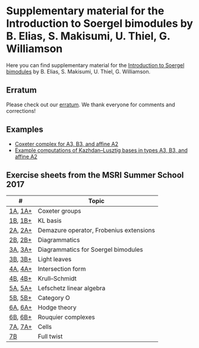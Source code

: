 # Supplementary material for the Introduction to Soergel bimodules by B. Elias, S. Makisumi, U. Thiel, G. Williamson

Here you can find supplementary material for the [Introduction to Soergel bimodules](https://www.springer.com/gp/book/9783030488253) by B. Elias, S. Makisumi, U. Thiel, G. Williamson.

## Erratum

Please check out our <a href="https://github.com/ulthiel/soergelbook/raw/master/erratum.pdf" target="_blank">erratum</a>. We thank everyone for comments and corrections!

## Examples

* [Coxeter complex for A3, B3, and affine A2](https://raw.githubusercontent.com/ulthiel/soergelbook/master/Examples/coxetercomplex.pdf)
* [Example computations of Kazhdan–Lusztig bases in types A3, B3, and affine A2](https://raw.githubusercontent.com/ulthiel/soergelbook/master/Examples/klexamples.pdf)

## Exercise sheets from the MSRI Summer School 2017

| # | Topic |
|----|-------|
|[1A](https://raw.githubusercontent.com/ulthiel/soergelbook/master/Exercises/Exercises-1-1a-basic_v2.pdf), [1A+](https://raw.githubusercontent.com/ulthiel/soergelbook/master/Exercises/Exercises-1-1a-supplement.pdf) | Coxeter groups |
|[1B](https://raw.githubusercontent.com/ulthiel/soergelbook/master/Exercises/Exercises-1-1b-basic_v2.pdf), [1B+](https://raw.githubusercontent.com/ulthiel/soergelbook/master/Exercises/Exercises-1-1b-supplement.pdf) | KL basis    |
|[2A](https://raw.githubusercontent.com/ulthiel/soergelbook/master/Exercises/Exercises-1-2a-basic.pdf), [2A+](https://raw.githubusercontent.com/ulthiel/soergelbook/master/Exercises/Exercises-1-2a-supplement.pdf) | Demazure operator, Frobenius extensions |
| [2B](https://raw.githubusercontent.com/ulthiel/soergelbook/master/Exercises/Exercises-1-2b-basic.pdf), [2B+](https://raw.githubusercontent.com/ulthiel/soergelbook/master/Exercises/Exercises-1-2b-supplement.pdf) | Diagrammatics  |
| [3A](https://raw.githubusercontent.com/ulthiel/soergelbook/master/Exercises/Exercises-1-3a-basic.pdf), [3A+](https://raw.githubusercontent.com/ulthiel/soergelbook/master/Exercises/Exercises-1-3a-supplement.pdf) | Diagrammatics for Soergel bimodules |
| [3B](https://raw.githubusercontent.com/ulthiel/soergelbook/master/Exercises/Exercises-1-3b-basic.pdf), [3B+](https://raw.githubusercontent.com/ulthiel/soergelbook/master/Exercises/Exercises-1-3b-supplement.pdf) | Light leaves |
| [4A](https://raw.githubusercontent.com/ulthiel/soergelbook/master/Exercises/Exercises-1-4a-basic.pdf), [4A+](https://raw.githubusercontent.com/ulthiel/soergelbook/master/Exercises/Exercises-1-4a-supplement.pdf) | Intersection form |
| [4B](https://raw.githubusercontent.com/ulthiel/soergelbook/master/Exercises/Exercises-1-4b-basic.pdf), [4B+](https://raw.githubusercontent.com/ulthiel/soergelbook/master/Exercises/Exercises-1-4b-supplement.pdf) | Krull–Schmidt |
| [5A](https://raw.githubusercontent.com/ulthiel/soergelbook/master/Exercises/Exercises-1-5a-basic.pdf), [5A+](https://raw.githubusercontent.com/ulthiel/soergelbook/master/Exercises/Exercises-1-5a-supplement.pdf) | Lefschetz linear algebra |
| [5B](https://raw.githubusercontent.com/ulthiel/soergelbook/master/Exercises/Exercises-1-5b-basic.pdf), [5B+](https://raw.githubusercontent.com/ulthiel/soergelbook/master/Exercises/Exercises-1-5b-supplement.pdf) | Category O |
| [6A](https://raw.githubusercontent.com/ulthiel/soergelbook/master/Exercises/Exercises-2-1a-basic.pdf), [6A+](https://raw.githubusercontent.com/ulthiel/soergelbook/master/Exercises/Exercises-2-1a-supplement.pdf) | Hodge theory |
| [6B](https://raw.githubusercontent.com/ulthiel/soergelbook/master/Exercises/Exercises-2-1b-basic.pdf), [6B+](https://raw.githubusercontent.com/ulthiel/soergelbook/master/Exercises/Exercises-2-1b-supplement.pdf) | Rouquier complexes |
| [7A](https://raw.githubusercontent.com/ulthiel/soergelbook/master/Exercises/Exercises-2-3a-basic.pdf), [7A+](https://raw.githubusercontent.com/ulthiel/soergelbook/master/Exercises/Exercises-2-3a-supplement.pdf) | Cells |
| [7B](https://raw.githubusercontent.com/ulthiel/soergelbook/master/Exercises/Exercises-2-3b-basic.pdf) | Full twist |
